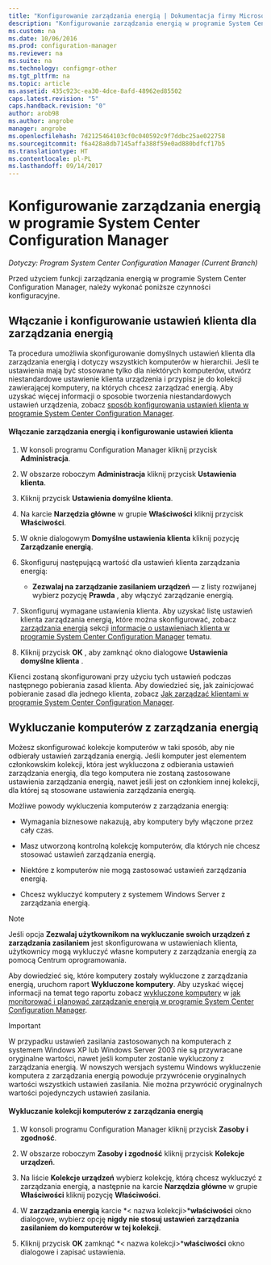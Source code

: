 ```yaml
---
title: "Konfigurowanie zarządzania energią | Dokumentacja firmy Microsoft"
description: "Konfigurowanie zarządzania energią w programie System Center Configuration Manager."
ms.custom: na
ms.date: 10/06/2016
ms.prod: configuration-manager
ms.reviewer: na
ms.suite: na
ms.technology: configmgr-other
ms.tgt_pltfrm: na
ms.topic: article
ms.assetid: 435c923c-ea30-4dce-8afd-48962ed85502
caps.latest.revision: "5"
caps.handback.revision: "0"
author: arob98
ms.author: angrobe
manager: angrobe
ms.openlocfilehash: 7d2125464103cf0c040592c9f7ddbc25ae022758
ms.sourcegitcommit: f6a428a8db7145affa388f59e0ad880bdfcf17b5
ms.translationtype: HT
ms.contentlocale: pl-PL
ms.lasthandoff: 09/14/2017
---
```

# <a name="configuring-power-management-in-system-center-configuration-manager"></a>Konfigurowanie zarządzania energią w programie System Center Configuration Manager

*Dotyczy: Program System Center Configuration Manager (Current Branch)*

Przed użyciem funkcji zarządzania energią w programie System Center Configuration Manager, należy wykonać poniższe czynności konfiguracyjne.  

## <a name="enable-and-configure-power-management-client-settings"></a>Włączanie i konfigurowanie ustawień klienta dla zarządzania energią  
 Ta procedura umożliwia skonfigurowanie domyślnych ustawień klienta dla zarządzania energią i dotyczy wszystkich komputerów w hierarchii. Jeśli te ustawienia mają być stosowane tylko dla niektórych komputerów, utwórz niestandardowe ustawienie klienta urządzenia i przypisz je do kolekcji zawierającej komputery, na których chcesz zarządzać energią. Aby uzyskać więcej informacji o sposobie tworzenia niestandardowych ustawień urządzenia, zobacz [sposób konfigurowania ustawień klienta w programie System Center Configuration Manager](../../../../core/clients/deploy/configure-client-settings.md).  

#### <a name="to-enable-power-management-and-configure-client-settings"></a>Włączanie zarządzania energią i konfigurowanie ustawień klienta  

1.  W konsoli programu Configuration Manager kliknij przycisk **Administracja**.  

2.  W obszarze roboczym **Administracja** kliknij przycisk **Ustawienia klienta**.  

3.  Kliknij przycisk **Ustawienia domyślne klienta**.  

4.  Na karcie **Narzędzia główne** w grupie **Właściwości** kliknij przycisk **Właściwości**.  

5.  W oknie dialogowym **Domyślne ustawienia klienta** kliknij pozycję **Zarządzanie energią**.  

6.  Skonfiguruj następującą wartość dla ustawień klienta zarządzania energią:  

    -   **Zezwalaj na zarządzanie zasilaniem urządzeń** — z listy rozwijanej wybierz pozycję **Prawda** , aby włączyć zarządzanie energią.  

7.  Skonfiguruj wymagane ustawienia klienta. Aby uzyskać listę ustawień klienta zarządzania energią, które można skonfigurować, zobacz [zarządzania energią](../../../../core/clients/deploy/about-client-settings.md#power-management) sekcji [informacje o ustawieniach klienta w programie System Center Configuration Manager](../../../../core/clients/deploy/about-client-settings.md) tematu.  

8.  Kliknij przycisk **OK** , aby zamknąć okno dialogowe **Ustawienia domyślne klienta** .  

 Klienci zostaną skonfigurowani przy użyciu tych ustawień podczas następnego pobierania zasad klienta. Aby dowiedzieć się, jak zainicjować pobieranie zasad dla jednego klienta, zobacz [Jak zarządzać klientami w programie System Center Configuration Manager](../../../../core/clients/manage/manage-clients.md).  

## <a name="exclude-computers-from-power-management"></a>Wykluczanie komputerów z zarządzania energią  
 Możesz skonfigurować kolekcje komputerów w taki sposób, aby nie odbierały ustawień zarządzania energią. Jeśli komputer jest elementem członkowskim kolekcji, która jest wykluczona z odbierania ustawień zarządzania energią, dla tego komputera nie zostaną zastosowane ustawienia zarządzania energią, nawet jeśli jest on członkiem innej kolekcji, dla której są stosowane ustawienia zarządzania energią.  

 Możliwe powody wykluczenia komputerów z zarządzania energią:  

-   Wymagania biznesowe nakazują, aby komputery były włączone przez cały czas.  

-   Masz utworzoną kontrolną kolekcję komputerów, dla których nie chcesz stosować ustawień zarządzania energią.  

-   Niektóre z komputerów nie mogą zastosować ustawień zarządzania energią.  

-   Chcesz wykluczyć komputery z systemem Windows Server z zarządzania energią.  

> [!NOTE]  
>  Jeśli opcja **Zezwalaj użytkownikom na wykluczanie swoich urządzeń z zarządzania zasilaniem** jest skonfigurowana w ustawieniach klienta, użytkownicy mogą wykluczyć własne komputery z zarządzania energią za pomocą Centrum oprogramowania.  

 Aby dowiedzieć się, które komputery zostały wykluczone z zarządzania energią, uruchom raport **Wykluczone komputery**. Aby uzyskać więcej informacji na temat tego raportu zobacz [wykluczone komputery](../../../../core/clients/manage/power/monitor-and-plan-for-power-management.md#BKMK_Excluded) w [jak monitorować i planować zarządzanie energią w programie System Center Configuration Manager](../../../../core/clients/manage/power/monitor-and-plan-for-power-management.md).  

> [!IMPORTANT]  
>  W przypadku ustawień zasilania zastosowanych na komputerach z systemem Windows XP lub Windows Server 2003 nie są przywracane oryginalne wartości, nawet jeśli komputer zostanie wykluczony z zarządzania energią. W nowszych wersjach systemu Windows wykluczenie komputera z zarządzania energią powoduje przywrócenie oryginalnych wartości wszystkich ustawień zasilania. Nie można przywrócić oryginalnych wartości pojedynczych ustawień zasilania.  

#### <a name="to-exclude-a-collection-of-computers-from-power-management"></a>Wykluczanie kolekcji komputerów z zarządzania energią  

1.  W konsoli programu Configuration Manager kliknij przycisk **Zasoby i zgodność**.  

2.  W obszarze roboczym **Zasoby i zgodność** kliknij przycisk **Kolekcje urządzeń**.  

3.  Na liście **Kolekcje urządzeń** wybierz kolekcję, którą chcesz wykluczyć z zarządzania energią, a następnie na karcie **Narzędzia główne** w grupie **Właściwości** kliknij pozycję **Właściwości**.  

4.  W **zarządzania energią** karcie *< nazwa kolekcji\>***właściwości** okno dialogowe, wybierz opcję **nigdy nie stosuj ustawień zarządzania zasilaniem do komputerów w tej kolekcji**.  

5.  Kliknij przycisk **OK** zamknąć *< nazwa kolekcji\>***właściwości** okno dialogowe i zapisać ustawienia.  
